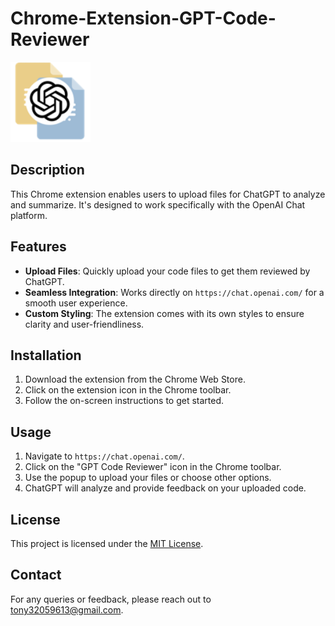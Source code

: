 # Chrome-Extension-GPT-Code-Reviewer

![GPT Code Reviewer Icon](icons/icon128.png)

## Description

This Chrome extension enables users to upload files for ChatGPT to analyze and summarize. It's designed to work specifically with the OpenAI Chat platform.

## Features

- **Upload Files**: Quickly upload your code files to get them reviewed by ChatGPT.
- **Seamless Integration**: Works directly on `https://chat.openai.com/` for a smooth user experience.
- **Custom Styling**: The extension comes with its own styles to ensure clarity and user-friendliness.

## Installation

1. Download the extension from the Chrome Web Store.
2. Click on the extension icon in the Chrome toolbar.
3. Follow the on-screen instructions to get started.

## Usage

1. Navigate to `https://chat.openai.com/`.
2. Click on the "GPT Code Reviewer" icon in the Chrome toolbar.
3. Use the popup to upload your files or choose other options.
4. ChatGPT will analyze and provide feedback on your uploaded code.

## License

This project is licensed under the [MIT License](LICENSE).

## Contact

For any queries or feedback, please reach out to [tony32059613@gmail.com](mailto:tony32059613@gmail.com).


